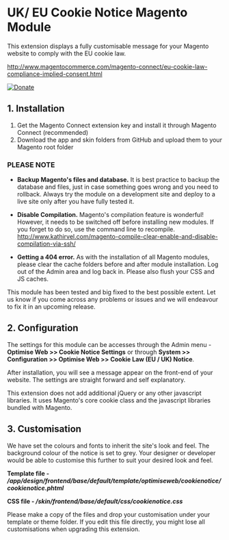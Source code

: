 # UK/ EU Cookie Notice Magento Module

This extension displays a fully customisable message for your Magento website to comply with the EU cookie law.

http://www.magentocommerce.com/magento-connect/eu-cookie-law-compliance-implied-consent.html

[![Donate](https://www.paypalobjects.com/en_US/GB/i/btn/btn_donateCC_LG.gif)](https://www.paypal.com/cgi-bin/webscr?cmd=_s-xclick&hosted_button_id=YNKF9CGE3V5HJ)

## 1. Installation

1. Get the Magento Connect extension key and install it through Magento Connect (recommended)
2. Download the app and skin folders from GitHub and upload them to your Magento root folder

### PLEASE NOTE

* **Backup Magento's files and database.** It is best practice to backup the database and files, just in case something goes wrong and you need to rollback. Always try the module on a development site and deploy to a live site only after you have fully tested it.

* **Disable Compilation.** Magento's compilation feature is wonderful! However, it needs to be switched off before installing new modules. If you forget to do so, use the command line to recompile. http://www.kathirvel.com/magento-compile-clear-enable-and-disable-compilation-via-ssh/

* **Getting a 404 error.** As with the installation of all Magento modules, please clear the cache folders before and after module installation. Log out of the Admin area and log back in. Please also flush your CSS and JS caches.

This module has been tested and big fixed to the best possible extent. Let us know if you come across any problems or issues and we will endeavour to fix it in an upcoming release.

## 2. Configuration

The settings for this module can be accesses through the Admin menu - **Optimise Web >> Cookie Notice Settings** or through **System >> Configuration >> Optimise Web >> Cookie Law (EU / UK) Notice**.

After installation, you will see a message appear on the front-end of your website. The settings are straight forward and self explanatory.

This extension does not add additional jQuery or any other javascript libraries. It uses Magento's core cookie class and the javascript libraries bundled with Magento.

## 3. Customisation

We have set the colours and fonts to inherit the site's look and feel. The background colour of the notice is set to grey. Your designer or developer would be able to customise this further to suit your desired look and feel.

**Template file - _/app/design/frontend/base/default/template/optimiseweb/cookienotice/cookienotice.phtml_**

**CSS file - _/skin/frontend/base/default/css/cookienotice.css_**

Please make a copy of the files and drop your customisation under your template or theme folder. If you edit this file directly, you might lose all customisations when upgrading this extension.
